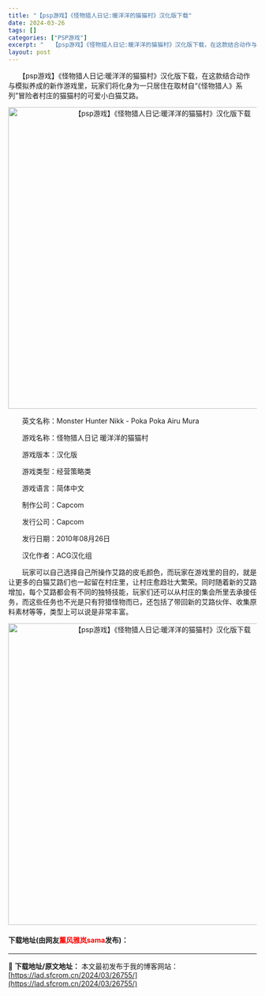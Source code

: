 ```yaml
---
title: "【psp游戏】《怪物猎人日记:暖洋洋的猫猫村》汉化版下载"
date: 2024-03-26
tags: []
categories: ["PSP游戏"]
excerpt: "　　【psp游戏】《怪物猎人日记:暖洋洋的猫猫村》汉化版下载，在这款结合动作与模拟养成的新作游戏里，玩家们将化身为一只居住在取材自&ldquo;《怪物猎人》系列&rdquo;冒险者村庄的猫猫村的可爱小白猫艾路。 　　英文名称：Monster Hunter Nikk - Poka Poka Airu &hellip;"
layout: post
---
```


 <p>　　【psp游戏】《怪物猎人日记:暖洋洋的猫猫村》汉化版下载，在这款结合动作与模拟养成的新作游戏里，玩家们将化身为一只居住在取材自&ldquo;《怪物猎人》系列&rdquo;冒险者村庄的猫猫村的可爱小白猫艾路。</p> <p align="center"><img align="" border="0" src="https://lad.sfcrom.cn/wp-content/uploads/2024/03/20240325_660204d57d921.png" width="610" alt="【psp游戏】《怪物猎人日记:暖洋洋的猫猫村》汉化版下载" /></p> <p>　　英文名称：Monster Hunter Nikk - Poka Poka Airu Mura</p> <p>　　游戏名称：怪物猎人日记 暖洋洋的猫猫村</p> <p>　　游戏版本：汉化版</p> <p>　　游戏类型：经营策略类</p> <p>　　游戏语言：简体中文</p> <p>　　制作公司：Capcom</p> <p>　　发行公司：Capcom</p> <p>　　发行日期：2010年08月26日</p> <p>　　汉化作者：ACG汉化组</p> <p>　　玩家可以自己选择自己所操作艾路的皮毛颜色，而玩家在游戏里的目的，就是让更多的白猫艾路们也一起留在村庄里，让村庄愈趋壮大繁荣。同时随着新的艾路增加，每个艾路都会有不同的独特技能，玩家们还可以从村庄的集会所里去承接任务，而这些任务也不光是只有狩猎怪物而已，还包括了带回新的艾路伙伴、收集原料素材等等，类型上可以说是非常丰富。</p> <p align="center"><img align="" border="0" src="https://lad.sfcrom.cn/wp-content/uploads/2024/03/20240325_660204d6de9ec.png" width="610" alt="【psp游戏】《怪物猎人日记:暖洋洋的猫猫村》汉化版下载" /></p> <p><h4>下载地址(由网友<font color="red">薰风雅岚sama</font>发布)：</h4></p> 

---
📖 **下载地址/原文地址：** 本文最初发布于我的博客网站：[https://lad.sfcrom.cn/2024/03/26755/](https://lad.sfcrom.cn/2024/03/26755/)
